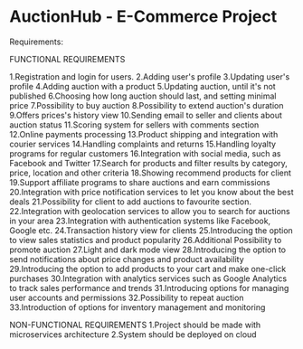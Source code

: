 # AuctionHub - E-Commerce Project


Requirements:

FUNCTIONAL REQUIREMENTS

1.Registration and login for users.
2.Adding user's profile
3.Updating user's profile
4.Adding auction with a product
5.Updating auction, until it's not published
6.Choosing how long auction should last, and setting minimal price
7.Possibility to buy auction
8.Possibility to extend auction's duration
9.Offers prices's history view
10.Sending email to seller and clients about auction status
11.Scoring system for sellers with comments section
12.Online payments processing
13.Product shipping and integration with courier services
14.Handling complaints and returns
15.Handling loyalty programs for regular customers
16.Integration with social media, such as Facebook and Twitter
17.Search for products and filter results by category, price, location and other criteria
18.Showing recommend products for client
19.Support affiliate programs to share auctions and earn commissions
20.Integration with price notification services to let you know about the best deals
21.Possibility for client to add auctions to favourite section.
22.Integration with geolocation services to allow you to search for auctions in your area
23.Integration with authentication systems like Facebook, Google etc.
24.Transaction history view for clients
25.Introducing the option to view sales statistics and product popularity
26.Additional Possibility to promote auction
27.Light and dark mode view
28.Introducing the option to send notifications about price changes and product availability
29.Introducing the option to add products to your cart and make one-click purchases
30.Integration with analytics services such as Google Analytics to track sales performance and trends
31.Introducing options for managing user accounts and permissions
32.Possibility to repeat auction
33.Introduction of options for inventory management and monitoring


NON-FUNCTIONAL REQUIREMENTS
1.Project should be made with microservices architecture
2.System should be deployed on cloud